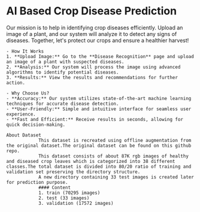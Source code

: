 # AI Based Crop Disease Prediction

Our mission is to help in identifying crop diseases efficiently. Upload an image of a plant, and our system will analyze it to detect any signs of diseases. Together, let's protect our crops and ensure a healthier harvest!

    - How It Works
    1. **Upload Image:** Go to the **Disease Recognition** page and upload an image of a plant with suspected diseases.
    2. **Analysis:** Our system will process the image using advanced algorithms to identify potential diseases.
    3. **Results:** View the results and recommendations for further action.

    - Why Choose Us?
    - **Accuracy:** Our system utilizes state-of-the-art machine learning techniques for accurate disease detection.
    - **User-Friendly:** Simple and intuitive interface for seamless user experience.
    - **Fast and Efficient:** Receive results in seconds, allowing for quick decision-making.

    About Dataset
                This dataset is recreated using offline augmentation from the original dataset.The original dataset can be found on this github repo.
                This dataset consists of about 87K rgb images of healthy and diseased crop leaves which is categorized into 38 different classes.The total dataset is divided into 80/20 ratio of training and validation set preserving the directory structure.
                A new directory containing 33 test images is created later for prediction purpose.
                #### Content
                1. train (70295 images)
                2. test (33 images)
                3. validation (17572 images)

